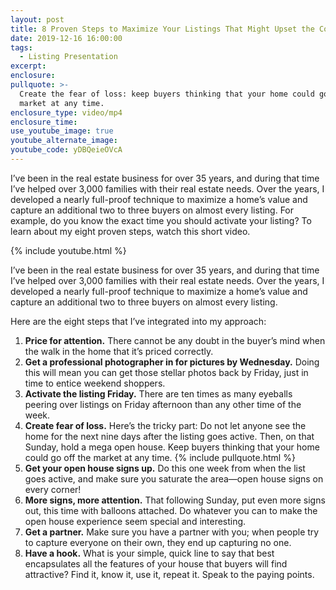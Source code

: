 ```yaml
---
layout: post
title: 8 Proven Steps to Maximize Your Listings That Might Upset the Competition
date: 2019-12-16 16:00:00
tags:
  - Listing Presentation
excerpt:
enclosure:
pullquote: >-
  Create the fear of loss: keep buyers thinking that your home could go off the
  market at any time.
enclosure_type: video/mp4
enclosure_time:
use_youtube_image: true
youtube_alternate_image:
youtube_code: yDBQeieOVcA
---
```


I’ve been in the real estate business for over 35 years, and during that time I’ve helped over 3,000 families with their real estate needs. Over the years, I developed a nearly full-proof technique to maximize a home’s value and capture an additional two to three buyers on almost every listing. For example, do you know the exact time you should activate your listing? To learn about my eight proven steps, watch this short video.

{% include youtube.html %}

I’ve been in the real estate business for over 35 years, and during that time I’ve helped over 3,000 families with their real estate needs. Over the years, I developed a nearly full-proof technique to maximize a home’s value and capture an additional two to three buyers on almost every listing.&nbsp;

Here are the eight steps that I’ve integrated into my approach:&nbsp;

1. **Price for attention.** There cannot be any doubt in the buyer’s mind when the walk in the home that it’s priced correctly.&nbsp;
2. **Get a professional photographer in for pictures by Wednesday.** Doing this will mean you can get those stellar photos back by Friday, just in time to entice weekend shoppers.&nbsp;
3. **Activate the listing Friday.** There are ten times as many eyeballs peering over listings on Friday afternoon than any other time of the week.&nbsp;
4. **Create fear of loss.** Here’s the tricky part: Do not let anyone see the home for the next nine days after the listing goes active. Then, on that Sunday, hold a mega open house. Keep buyers thinking that your home could go off the market at any time. {% include pullquote.html %}
5. **Get your open house signs up.** Do this one week from when the list goes active, and make sure you saturate the area—open house signs on every corner\!&nbsp;
6. **More signs, more attention.** That following Sunday, put even more signs out, this time with balloons attached. Do whatever you can to make the open house experience seem special and interesting.&nbsp;
7. **Get a partner.** Make sure you have a partner with you; when people try to capture everyone on their own, they end up capturing no one.&nbsp;
8. **Have a hook.** What is your simple, quick line to say that best encapsulates all the features of your house that buyers will find attractive? Find it, know it, use it, repeat it. Speak to the paying points.